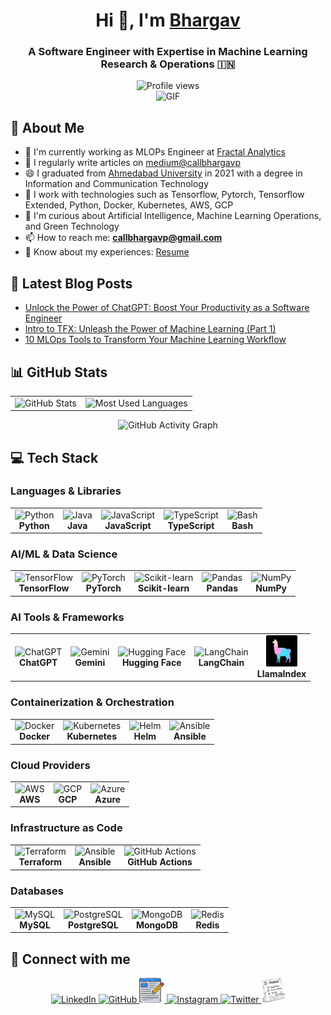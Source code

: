 <h1 align="center">Hi 👋, I'm <a href="https://linkedin.com/in/bhargav-p-patel" target="blank">Bhargav</a></h1>
<h3 align="center">A Software Engineer with Expertise in Machine Learning Research & Operations &#127470;&#127475;</h3>

<div align="center">
  <img src="https://komarev.com/ghpvc/?username=Engineer1999&color=0e75b6&style=flat" alt="Profile views">
</div>

<div align="center">
  <img src="https://media.giphy.com/media/3ogwFGEHrVxusDbDjO/giphy.gif" width="600" alt="GIF">
</div>

## 🚀 About Me

- 🔭 I'm currently working as MLOPs Engineer at [Fractal Analytics](https://fractal.ai/)
- 📝 I regularly write articles on [medium@callbhargavp](https://medium.com/@callbhargavp)
- 😄 I graduated from [Ahmedabad University](https://ahduni.edu.in/) in 2021 with a degree in Information and Communication Technology
- 🌱 I work with technologies such as Tensorflow, Pytorch, Tensorflow Extended, Python, Docker, Kubernetes, AWS, GCP
- 🌱 I'm curious about Artificial Intelligence, Machine Learning Operations, and Green Technology
- 📫 How to reach me: **callbhargavp@gmail.com**
- 📄 Know about my experiences: <a href="https://github.com/Engineer1999/Engineer1999/blob/main/Resume/Bhargav_Patel_Software_Engineer_Resume.pdf" target="blank">Resume</a>


## 📝 Latest Blog Posts

- [Unlock the Power of ChatGPT: Boost Your Productivity as a Software Engineer](https://medium.com/@callbhargavp/unlock-the-power-of-chatgpt-boost-your-productivity-as-a-software-engineer-89c3c206c324)
- [Intro to TFX: Unleash the Power of Machine Learning (Part 1)](https://medium.com/@callbhargavp/intro-to-tfx-unleash-the-power-of-machine-learning-part-1-309c9c43b06b)
- [10 MLOps Tools to Transform Your Machine Learning Workflow](https://medium.com/@callbhargavp/10-mlops-tools-to-transform-your-machine-learning-workflow-4a0e4f7bb264)

## 📊 GitHub Stats

<div align="center">
  <table>
    <tr>
      <td>
        <img src="https://github-readme-stats.vercel.app/api?username=Engineer1999&show_icons=true&count_private=true&hide_border=true" alt="GitHub Stats" />
      </td>
      <td>
        <img src="https://github-readme-stats.vercel.app/api/top-langs/?username=Engineer1999&layout=compact&hide_border=true" alt="Most Used Languages" />
      </td>
    </tr>
  </table>
  
  <img src="https://github-readme-activity-graph.vercel.app/graph?username=Engineer1999&bg_color=ffffff&color=000000&line=0891b2&point=000000&area=true&hide_border=true" alt="GitHub Activity Graph" />
</div>

## 💻 Tech Stack

### Languages & Libraries

<div align="center">
  <table>
    <tr>
      <td align="center">
        <img src="https://techstack-generator.vercel.app/python-icon.svg" alt="Python" width="50" height="50"/><br>
        <strong>Python</strong>
      </td>
      <td align="center">
        <img src="https://skillicons.dev/icons?i=java" alt="Java" width="50" height="50"/><br>
        <strong>Java</strong>
      </td>
      <td align="center">
        <img src="https://skillicons.dev/icons?i=javascript" alt="JavaScript" width="50" height="50"/><br>
        <strong>JavaScript</strong>
      </td>
      <td align="center">
        <img src="https://skillicons.dev/icons?i=typescript" alt="TypeScript" width="50" height="50"/><br>
        <strong>TypeScript</strong>
      </td>
      <td align="center">
        <img src="https://skillicons.dev/icons?i=bash" alt="Bash" width="50" height="50"/><br>
        <strong>Bash</strong>
      </td>
    </tr>
  </table>
</div>

### AI/ML & Data Science

<div align="center">
  <table>
    <tr>
      <td align="center">
        <img src="https://cdn.worldvectorlogo.com/logos/tensorflow-2.svg" alt="TensorFlow" width="50" height="50"/><br>
        <strong>TensorFlow</strong>
      </td>
      <td align="center">
        <img src="https://skillicons.dev/icons?i=pytorch" alt="PyTorch" width="50" height="50"/><br>
        <strong>PyTorch</strong>
      </td>
      <td align="center">
        <img src="https://cdn.worldvectorlogo.com/logos/scikit-learn.svg" alt="Scikit-learn" width="50" height="50"/><br>
        <strong>Scikit-learn</strong>
      </td>
      <td align="center">
        <img src="https://cdn.worldvectorlogo.com/logos/pandas-1.svg" alt="Pandas" width="50" height="50"/><br>
        <strong>Pandas</strong>
      </td>
      <td align="center">
        <img src="https://cdn.worldvectorlogo.com/logos/numpy-1.svg" alt="NumPy" width="50" height="50"/><br>
        <strong>NumPy</strong>
      </td>
    </tr>
  </table>
</div>

### AI Tools & Frameworks

<div align="center">
  <table>
    <tr>
      <td align="center">
        <img src="https://upload.wikimedia.org/wikipedia/commons/0/04/ChatGPT_logo.svg" alt="ChatGPT" width="50" height="50"/><br>
        <strong>ChatGPT</strong>
      </td>
      <td align="center">
        <img src="https://upload.wikimedia.org/wikipedia/commons/8/8a/Google_Gemini_logo.svg" alt="Gemini" width="50" height="50"/><br>
        <strong>Gemini</strong>
      </td>
      <td align="center">
        <img src="https://huggingface.co/front/assets/huggingface_logo-noborder.svg" alt="Hugging Face" width="50" height="50"/><br>
        <strong>Hugging Face</strong>
      </td>
      <td align="center">
        <img src="https://upload.wikimedia.org/wikipedia/commons/3/3f/LangChain_logo.png" alt="LangChain" width="50" height="50"/><br>
        <strong>LangChain</strong>
      </td>
      <td align="center">
        <img src="https://github.com/run-llama/logos/blob/main/LlamaLogo%20Square.png" alt="LlamaIndex" width="50" height="50"/><br>
        <strong>LlamaIndex</strong>
      </td>
    </tr>
  </table>
</div>

### Containerization & Orchestration

<div align="center">
  <table>
    <tr>
      <td align="center">
        <img src="https://techstack-generator.vercel.app/docker-icon.svg" alt="Docker" width="50" height="50"/><br>
        <strong>Docker</strong>
      </td>
      <td align="center">
        <img src="https://techstack-generator.vercel.app/kubernetes-icon.svg" alt="Kubernetes" width="50" height="50"/><br>
        <strong>Kubernetes</strong>
      </td>
      <td align="center">
        <img src="https://helm.sh/img/helm.svg" alt="Helm" width="50" height="50"/><br>
        <strong>Helm</strong>
      </td>
      <td align="center">
        <img src="https://skillicons.dev/icons?i=ansible" alt="Ansible" width="50" height="50"/><br>
        <strong>Ansible</strong>
      </td>
    </tr>
  </table>
</div>

### Cloud Providers

<div align="center">
  <table>
    <tr>
      <td align="center">
        <img src="https://techstack-generator.vercel.app/aws-icon.svg" alt="AWS" width="50" height="50"/><br>
        <strong>AWS</strong>
      </td>
      <td align="center">
        <img src="https://skillicons.dev/icons?i=gcp" alt="GCP" width="50" height="50"/><br>
        <strong>GCP</strong>
      </td>
      <td align="center">
        <img src="https://skillicons.dev/icons?i=azure" alt="Azure" width="50" height="50"/><br>
        <strong>Azure</strong>
      </td>
    </tr>
  </table>
</div>

### Infrastructure as Code

<div align="center">
  <table>
    <tr>
      <td align="center">
        <img src="https://skillicons.dev/icons?i=terraform" alt="Terraform" width="50" height="50"/><br>
        <strong>Terraform</strong>
      </td>
      <td align="center">
        <img src="https://skillicons.dev/icons?i=ansible" alt="Ansible" width="50" height="50"/><br>
        <strong>Ansible</strong>
      </td>
      <td align="center">
        <img src="https://skillicons.dev/icons?i=github" alt="GitHub Actions" width="50" height="50"/><br>
        <strong>GitHub Actions</strong>
      </td>
    </tr>
  </table>
</div>

### Databases

<div align="center">
  <table>
    <tr>
      <td align="center">
        <img src="https://techstack-generator.vercel.app/mysql-icon.svg" alt="MySQL" width="50" height="50"/><br>
        <strong>MySQL</strong>
      </td>
      <td align="center">
        <img src="https://skillicons.dev/icons?i=postgresql" alt="PostgreSQL" width="50" height="50"/><br>
        <strong>PostgreSQL</strong>
      </td>
      <td align="center">
        <img src="https://skillicons.dev/icons?i=mongodb" alt="MongoDB" width="50" height="50"/><br>
        <strong>MongoDB</strong>
      </td>
      <td align="center">
        <img src="https://skillicons.dev/icons?i=redis" alt="Redis" width="50" height="50"/><br>
        <strong>Redis</strong>
      </td>
    </tr>
  </table>
</div>

## 🤝 Connect with me

<div align="center">
  <a href="https://linkedin.com/in/bhargav-p-patel/" target="_blank">
    <img src="https://img.icons8.com/fluent/48/000000/linkedin.png" alt="LinkedIn" height="40" width="40" />
  </a>
  <a href="https://github.com/Engineer1999" target="_blank">
    <img src="https://img.icons8.com/fluent/48/000000/github.png" alt="GitHub" height="40" width="40" />
  </a>
  <a href="https://medium.com/@callbhargavp" target="_blank">
    <img src="https://github.com/Engineer1999/Engineer1999/blob/main/Images/external-blog-online-services-sketchy-sketchy-juicy-fish.png" height="40" alt="Medium" />
  </a>
  <a href="https://www.instagram.com/bhargav.p.patel/" target="_blank">
    <img src="https://img.icons8.com/fluent/48/000000/instagram-new.png" alt="Instagram" height="40" width="40" />
  </a>
  <a href="https://twitter.com/Bhargav_P28" target="_blank">
    <img src="https://img.icons8.com/fluent/48/000000/twitter.png" alt="Twitter" height="40" width="40" />
  </a>
  <a href="https://github.com/Engineer1999/Engineer1999/blob/main/Resume/Bhargav_Patel_Software_Engineer_Resume.pdf" target="_blank">
    <img src="https://github.com/Engineer1999/Engineer1999/blob/main/Images/resume_sketch.jpg" height="40" alt="Resume" />
  </a>
</div>

